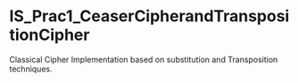 # IS_Prac1_CeaserCipherandTranspositionCipher
Classical Cipher Implementation based on substitution and Transposition techniques.

